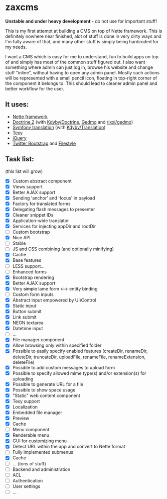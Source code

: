 zaxcms
======

**Unstable and under heavy development** - do not use for important stuff!

This is my first attempt at building a CMS on top of Nette framework. This is definitely nowhere near finished, alot of stuff is done in very dirty ways and I'm fully aware of that, and many other stuff is simply being hardcoded for my needs.

I want a CMS which is easy for me to understand, fun to build apps on top of and simply has most of the common stuff figured out. I also want something where admin can just log in, browse his website and change stuff "inline", without having to open any admin panel. Mostly such actions will be represented with a small pencil icon, floating in top-right corner of the component it belongs to. This should lead to cleaner admin panel and better workflow for the user.

## It uses:
- [Nette framework](https://github.com/nette/nette)
- [Doctrine 2](https://github.com/doctrine/doctrine2) (with [Kdyby/Doctrine](https://github.com/Kdyby/Doctrine), [Gedmo](https://github.com/l3pp4rd/DoctrineExtensions) and [rixxi/gedmo](https://github.com/rixxi/gedmo))
- [Symfony translation](https://github.com/symfony/Translation) (with [Kdyby/Translation](https://github.com/Kdyby/Translation))
- [Texy](https://github.com/dg/texy)
- [jQuery](https://github.com/jquery/jquery)
- [Twitter Bootstrap](https://github.com/twbs/bootstrap) and [Filestyle](https://github.com/markusslima/bootstrap-filestyle)

## Task list:
(this list will grow)
- [x] Custom abstract component
 - [x] Views support
 - [x] Better AJAX support
 - [x] Sending 'anchor' and 'focus' in payload
 - [x] Factory for translated forms
 - [x] Delegating flash messages to presenter
 - [x] Cleaner snippet IDs
- [x] Application-wide translator
- [x] Services for injecting appDir and rootDir
- [ ] Custom bootstrap
 - [x] Nice API
 - [ ] Stable
- [ ] JS and CSS combining (and optionally minifying)
 - [x] Cache
 - [x] Base features
 - [ ] LESS support...
- [ ] Enhanced forms
 - [x] Bootstrap rendering
 - [x] Better AJAX support
 - [x] Very ~~simple~~ lame form <--> entity binding
 - [ ] Custom form inputs
  - [x] Abstract input empowered by UI\Control
  - [x] Static input
  - [x] Button submit
  - [x] Link submit
  - [x] NEON textarea
  - [x] Datetime input
  - [ ] ...
- [x] File manager component
 - [x] Allow browsing only within specified folder
 - [x] Possible to easily specify enabled features (createDir, renameDir, deleteDir, truncateDir, uploadFile, renameFile, renameExtension, deleteFile)
 - [x] Possible to add custom messages to upload form
 - [x] Possible to specify allowed mime type(s) and/or extension(s) for uploading
 - [x] Possible to generate URL for a file
 - [x] Possible to show space usage
- [x] "Static" web content component
 - [x] Texy support
 - [x] Localization
 - [x] Embedded file manager
 - [x] Preview
 - [x] Cache
- [ ] Menu component
 - [x] Renderable menu
 - [x] GUI for customizing menu
 - [x] Detect URL within the app and convert to Nette format
 - [ ] Fully implemented submenus
 - [x] Cache
- [ ] ... (tons of stuff)
- [ ] Backend and administration
 - [ ] ACL
 - [ ] Authentication
 - [ ] User settings
 - [ ] ...
